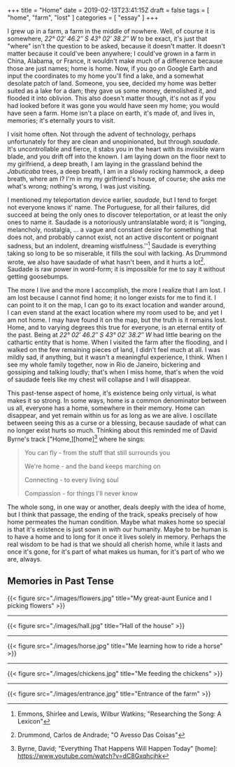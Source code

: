 +++
title = "Home"
date = 2019-02-13T23:41:15Z
draft = false
tags = [ "home", "farm", "lost" ]
categories = [ "essay" ]
+++

I grew up in a farm, a farm in the middle of nowhere. Well, of course it is
somewhere, _22° 02′ 46.2″ S 43° 02′ 38.2″ W_ to be exact, it's just that "where"
isn't the question to be asked, because it doesn't matter. It doesn't matter
because it could've been anywhere; I could've grown in a farm in China, Alabama,
or France, it wouldn't make much of a difference because those are just names;
home is home. Now, if you go on Google Earth and input the coordinates to my
home you'll find a lake, and a somewhat desolate patch of land. Someone, you
see, decided my home was better suited as a lake for a dam; they gave us some
money, demolished it, and flooded it into oblivion. This also doesn't matter
though, it's not as if you had looked before it was gone you would have seen my
home; you would have seen a farm. Home isn't a place on earth, it's made of, and
lives in, memories; it's eternally yours to visit.

I visit home often. Not through the advent of technology, perhaps unfortunately
for they are clean and unopinionated, but through _saudade_. It's uncontrollable
and fierce, it stabs you in the heart with its invisible warn blade, and you
drift off into the known. I am laying down on the floor next to my girlfriend, a
deep breath, I am laying in the grassland behind the _Jabuticaba_ trees, a deep
breath, I am in a slowly rocking hammock, a deep breath, where am I? I'm in my
my girlfriend's house, of course; she asks me what's wrong; nothing's wrong, I
was just visiting.

I mentioned my teleportation device earlier, _saudade_, but I tend to forget not
everyone knows it' name. The Portuguese, for all their failures, did succeed at
being the only ones to discover teleportation, or at least the only ones to name
it. Saudade is a notoriously untranslatable word; it is "longing, melancholy,
nostalgia, ... a vague and constant desire for something that does not, and
probably cannot exist, not an active discontent or poignant sadness, but an
indolent, dreaming wistfulness.''[^1] Saudade is everything taking so long to be
so miserable, it fills the soul with lacking. As Drummond wrote, we also have
saudade of what hasn't been, and it hurts a lot[^2]. Saudade is raw power in
word-form; it is impossible for me to say it without getting goosebumps.

The more I live and the more I accomplish, the more I realize that I am lost. I
am lost because I cannot find home; it no longer exists for me to find it. I can
point to it on the map, I can go to its exact location and wander around, I can
even stand at the exact location where my room used to be, and yet I am not
home. I may have found it on the map, but the truth is it remains lost. Home,
and to varying degrees this true for everyone, is an eternal entity of the past.
Being at _22° 02′ 46.2″ S 43° 02′ 38.2″ W_ had little bearing on the cathartic
entity that is home. When I visited the farm after the flooding, and I walked on
the few remaining pieces of land, I didn't feel much at all. I was mildly sad,
if anything, but it wasn't a meaningful experience, I think. When I see my whole
family together, now in Rio de Janeiro, bickering and gossiping and talking
loudly; that's when I miss home, that's when the void of saudade feels like my
chest will collapse and I will disappear.

This past-tense aspect of home, it's existence being only virtual, is what makes
it so strong. In some ways, home is a common denominator between us all,
everyone has a home, somewhere in their memory. Home can disappear, and yet
remain within us for as long as we are alive. I oscillate between seeing this as
a curse or a blessing, because saudade of what can no longer exist hurts so
much. Thinking about this reminded me of David Byrne's track ["Home,][home][^3]
where he sings:

> You can fly - from the stuff that still surrounds you
>
> We're home - and the band keeps marching on
>
> Connecting - to every living soul
>
> Compassion - for things I'll never know

The whole song, in one way or another, deals deeply with the idea of home, but I
think that passage, the ending of the track, speaks precisely of how home
permeates the human condition. Maybe what makes home so special is that it's
existence is just sown in with our humanity. Maybe to be human is to have a home
and to long for it once it lives solely in memory. Perhaps the real wisdom to be
had is that we should all cherish home, while it lasts and once it's gone, for
it's part of what makes us human, for it's part of who we are, always.

Memories in Past Tense
---

{{< figure src="./images/flowers.jpg" title="My great-aunt Eunice and I picking flowers" >}}

---

{{< figure src="./images/hall.jpg" title="Hall of the house" >}}

---

{{< figure src="./images/horse.jpg" title="Me learning how to ride a horse" >}}

---

{{< figure src="./images/chickens.jpg" title="Me feeding the chickens" >}}

---

{{< figure src="./images/entrance.jpg" title="Entrance of the farm" >}}

[^1]: Emmons, Shirlee and Lewis, Wilbur Watkins; "Researching the Song: A Lexicon"
[^2]: Drummond, Carlos de Andrade; "O Avesso Das Coisas"
[^3]: Byrne, David; "Everything That Happens Will Happen Today"
[home]: https://www.youtube.com/watch?v=dC8Gxqhcjhk
